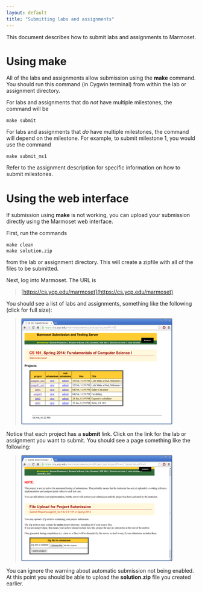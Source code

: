 ```yaml
---
layout: default
title: "Submitting labs and assignments"
---
```


This document describes how to submit labs and assignments to Marmoset.

# Using make

All of the labs and assignments allow submission using the **make** command.  You should run this command (in Cygwin terminal) from within the lab or assignment directory.

For labs and assignments that do *not* have multiple milestones, the command will be

    make submit

For labs and assignments that *do* have multiple milestones, the command will depend on the milestone.  For example, to submit milestone 1, you would use the command

    make submit_ms1

Refer to the assignment description for specific information on how to submit milestones.

# Using the web interface

If submission using **make** is not working, you can upload your submission directly using the Marmoset web interface.

First, run the commands

    make clean
    make solution.zip

from the lab or assignment directory.  This will create a zipfile with all of the files to be submitted.

Next, log into Marmoset.  The URL is

> [https://cs.ycp.edu/marmoset](https://cs.ycp.edu/marmoset)

You should see a list of labs and assignments, something like the following (click for full size):

> <a href="img/marmoset-inboxes.png"><img alt="screenshot" style="width: 400px;" src="img/marmoset-inboxes.png" /></a>

Notice that each project has a **submit** link.  Click on the link for the lab or assignment you want to submit.  You should see a page something like the following:

> <a href="img/marmoset-submit.png"><img alt="screenshot" style="width: 400px;" src="img/marmoset-submit.png" /></a>

You can ignore the warning about automatic submission not being enabled.  At this point you should be able to upload the **solution.zip** file you created earlier.
